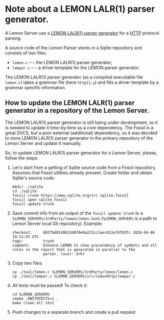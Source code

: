 # Note about a LEMON LALR(1) parser generator.

A Lemon Server use a [LEMON LALR(1) parser 
generator](https://www.sqlite.org/src/doc/trunk/doc/lemon.html) for a 
[HTTP](https://tools.ietf.org/html/rfc7230) protocol parsing.

A source code of the Lemon Parser stores in a Sqlite repository and consists of 
two files:

* ``lemon.c`` --- the LEMON LALR(1) parser generator;
* ``lempar.c`` --- a driver template for the LEMON parser generator.

The LEMON LALR(1) parser generator (as a compiled executable file ``lemon.c``) 
takes a grammar file (here ``http11.y``) and fills a driver template by a 
grammar specific information.

## How to update the LEMON LALR(1) parser generator in a repository of the Lemon Server.

The LEMON LALR(1) parser generator is still being under development, so it is 
needed to update it time-by-time as a core dependency. The Fossil is a great 
DVCS, but a poor external (additional) dependency, so it was decided to store 
LEMON LALR(1) parser generator in the primary repository of the Lemon Server 
and update it manually.

So, to update LEMON LALR(1) parser generator for a Lemon Server, please, follow 
the steps:

1. Let's start from a getting of Sqlite source code from a Fossil repository. 
Assumes that Fossil utilities already present. Create folder and obtain Sqlite's 
source code:

    ```Shell
    mkdir ./sqlite
    cd ./sqlite
    fossil clone https://www.sqlite.org/src sqlite.fossil
    fossil open sqlite.fossil
    fossil update trunk
    ```

1. Save commit info from an output of the ``fossil update trunk`` to a 
``%LEMON_SERVER%/3rdParty/lemon/lemon.hash`` (``%LEMON_SERVER%`` is a path to 
Lemon Server local Git repository). Example:

    ```
    checkout:     602fbd8149b53d8f0e9a223cc1aec912e7df03fc 2018-04-06 19:12:55 UTC
    tags:         trunk
    comment:      Enhance LEMON to show precendence of symbols and all rules in the report that is generated in parallel to the
                  parser. (user: drh)
    ```

1. Copy two files:

    ```Shell
    cp ./tool/lemon.c %LEMON_SERVER%/3rdParty/lemon/lemon.c
    cp ./tool/lempar.c %LEMON_SERVER%/src/lemonHttp/lempar.c
    ```

1. All tests must be passed! To check it:

    ```Shell
    cd %LEMON_SERVER%
    cmake -DWITHTESTS=1 .
    make clean all test
    ```

1. Push changes to a separate branch and create a pull request.